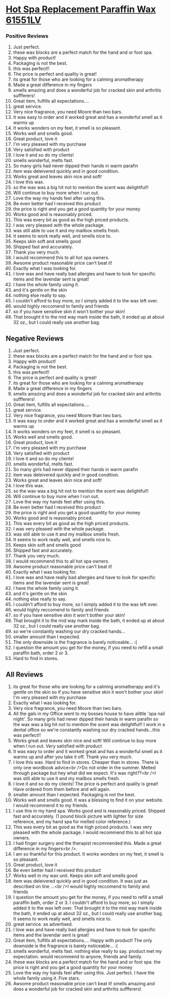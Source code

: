 # [Hot Spa Replacement Paraffin Wax 61551LV](https://products.checkmycream.com/products/Hot-Spa-Replacement-Paraffin-Wax-61551LV.html)

### Positive Reviews

<ol>
      <li>Just perfect.  </li>
      <li>these wax blocks are a perfect match for the hand and or foot spa.</li>
      <li>Happy with product!  </li>
      <li>Packaging is not the best.</li>
      <li>this was perfect!!</li>
      <li>The price is perfect and quality is great!</li>
      <li>its great for those who are looking for a calming aromatherapy</li>
      <li>Made a great difference in my fingers</li>
      <li>smells amazing and does a wonderful job for cracked skin and arthritis suffferers!</li>
      <li>Great item, fulfills all expectations....</li>
      <li>great service.</li>
      <li>Very nice fragrance, you need Moore than two bars.</li>
      <li>It was easy to order and it worked great and has a wonderful smell as it warms up</li>
      <li>It works wonders on my feet, it smell is so pleasant.</li>
      <li>Works well and smells good.</li>
      <li>Great product, love it</li>
      <li>I&#x27;m very pleased with my purchase</li>
      <li>Very satisfied with product</li>
      <li>I love it and so do my clients!</li>
      <li>smells wonderful, melts fast.  </li>
      <li>So many girls had never dipped their hands in warm parafin</li>
      <li>item was deleivered quickly and in good condition.</li>
      <li>Works great and leaves skin nice and soft!</li>
      <li>I love this wax.  </li>
      <li>so the wax was a big hit not to mention the scent was delightful!!</li>
      <li>Will continue to buy more when I run out.</li>
      <li>Love the way my hands feel after using this.</li>
      <li>Be even better had I received this product</li>
      <li>the price is right and you get a good quantity for your money</li>
      <li>Works good and is reasonably priced.  </li>
      <li>This was every bit as good as the high priced products.</li>
      <li>I was very pleased with the whole package.</li>
      <li>was still able to use it and my mailbox smells fresh.</li>
      <li>It seems to work really well,  and smells nice to.</li>
      <li>Keeps skin soft and smells good</li>
      <li>Shipped fast and accurately.  </li>
      <li>Thank you very much.</li>
      <li>I would recommend this to all hot spa owners.</li>
      <li>Awsome product reasonable price can&#x27;t beat it!</li>
      <li>Exactly what I was looking for.</li>
      <li>I love wax and have really bad allergies and have to look for specific items and the lavendar sent is great!</li>
      <li>I have the whole family using it.</li>
      <li>and it&#x27;s gentle on the skin</li>
      <li>nothing else really to say.  </li>
      <li>I couldn&#x27;t afford to buy more,  so I simply added it to the wax left over.</li>
      <li>would highly reccomend to family and friends</li>
      <li>so if you have sensitive skin it won&#x27;t bother your skin!</li>
      <li>That brought it to the mid way mark inside the bath, it ended up at about 32 oz., but I could really use another bag.</li>
</ol>


<h2>Negative Reviews</h2>
<ol>
<li> Just perfect.  </li>
<li> these wax blocks are a perfect match for the hand and or foot spa.</li>
<li> Happy with product!  </li>
<li> Packaging is not the best.</li>
<li> this was perfect!!</li>
<li> The price is perfect and quality is great!</li>
<li> its great for those who are looking for a calming aromatherapy</li>
<li> Made a great difference in my fingers</li>
<li> smells amazing and does a wonderful job for cracked skin and arthritis suffferers!</li>
<li> Great item, fulfills all expectations....</li>
<li> great service.</li>
<li> Very nice fragrance, you need Moore than two bars.</li>
<li> It was easy to order and it worked great and has a wonderful smell as it warms up</li>
<li> It works wonders on my feet, it smell is so pleasant.</li>
<li> Works well and smells good.</li>
<li> Great product, love it</li>
<li> I&#x27;m very pleased with my purchase</li>
<li> Very satisfied with product</li>
<li> I love it and so do my clients!</li>
<li> smells wonderful, melts fast.  </li>
<li> So many girls had never dipped their hands in warm parafin</li>
<li> item was deleivered quickly and in good condition.</li>
<li> Works great and leaves skin nice and soft!</li>
<li> I love this wax.  </li>
<li> so the wax was a big hit not to mention the scent was delightful!!</li>
<li> Will continue to buy more when I run out.</li>
<li> Love the way my hands feel after using this.</li>
<li> Be even better had I received this product</li>
<li> the price is right and you get a good quantity for your money</li>
<li> Works good and is reasonably priced.  </li>
<li> This was every bit as good as the high priced products.</li>
<li> I was very pleased with the whole package.</li>
<li> was still able to use it and my mailbox smells fresh.</li>
<li> It seems to work really well,  and smells nice to.</li>
<li> Keeps skin soft and smells good</li>
<li> Shipped fast and accurately.  </li>
<li> Thank you very much.</li>
<li> I would recommend this to all hot spa owners.</li>
<li> Awsome product reasonable price can&#x27;t beat it!</li>
<li> Exactly what I was looking for.</li>
<li> I love wax and have really bad allergies and have to look for specific items and the lavendar sent is great!</li>
<li> I have the whole family using it.</li>
<li> and it&#x27;s gentle on the skin</li>
<li> nothing else really to say.  </li>
<li> I couldn&#x27;t afford to buy more,  so I simply added it to the wax left over.</li>
<li> would highly reccomend to family and friends</li>
<li> so if you have sensitive skin it won&#x27;t bother your skin!</li>
<li> That brought it to the mid way mark inside the bath, it ended up at about 32 oz., but I could really use another bag.</li>
<li> so we&#x27;re constantly washing our dry cracked hands...</li>
<li> smaller amount than I expected.  </li>
<li> The only downside is the fragrance is barely noticeable... :(</li>
<li> I question the amount you get for the money, if you need to refill a small paraffin bath, order 2 or 3.</li>
<li> Hard to find in stores.  </li>
</ol>

<h2>All Reviews</h2>

<ol>
    <li> its great for those who are looking for a calming aromatherapy and it&#x27;s gentle on the skin so if you have sensitive skin it won&#x27;t bother your skin! I&#x27;m very pleased with my purchase</li>
    <li> Exactly what I was looking for.</li>
    <li> Very nice fragrance, you need Moore than two bars.</li>
    <li> All the gals in my Office went to my bosses house to have alittle &#x27;spa nail night&#x27;. So many girls had never dipped their hands in warm parafin so the wax was a big hit not to mention the scent was delightful!! I work in a dental office so we&#x27;re constantly washing our dry cracked hands...this was perfect!!</li>
    <li> Works great and leaves skin nice and soft! Will continue to buy more when I run out. Very satisfied with product</li>
    <li> It was easy to order and it worked great and has a wonderful smell as it warms up and after you take it off.  Thank you very much.</li>
    <li> I love this wax.  Hard to find in stores.  Cheaper than in stores.  There is only one wordbook advice&lt;br /&gt;Do not order in the summer.  Melted through package but hey what did we expect.  It&#x27;s wax right??&lt;br /&gt;I was still able to use it and my mailbox smells fresh.</li>
    <li> I love it and so do my clients! The price is perfect and quality is great! Have ordered from them before and will again.</li>
    <li> smaller amount than I expected.  Packaging is not the best.</li>
    <li> Works well and smells good. It was a blessing to find it on your website. I would recommend it to my friends.</li>
    <li> I use this in my hand spa. Works good and is reasonably priced.  Shipped fast and accurately.  (1 pound block picture with lighter for size reference, and my hand spa for melted color reference.)</li>
    <li> This was every bit as good as the high priced products. I was very pleased with the whole package. I would recommend this to all hot spa owners.</li>
    <li> I had finger surgery and the therapist recommended this.  Made a great difference in my fingers&lt;br /&gt;.</li>
    <li> I am so thankful for this product. It works wonders on my feet, it smell is so pleasant.</li>
    <li> Great product, love it</li>
    <li> Be even better had I received this product</li>
    <li> Works well in my wax unit. Keeps skin soft and smells good</li>
    <li> item was deleivered quickly and in good condition. It was just as described on line ...&lt;br /&gt;I would highly reccomend to family and friends</li>
    <li> I question the amount you get for the money, if you need to refill a small paraffin bath, order 2 or 3. I couldn&#x27;t afford to buy more,  so I simply added it to the wax left over. That brought it to the mid way mark inside the bath, it ended up at about 32 oz., but I could really use another bag. It seems to work really well,  and smells nice to.</li>
    <li> great service. as advertised.</li>
    <li> I love wax and have really bad allergies and have to look for specific items and the lavendar sent is great!</li>
    <li> Great item, fulfills all expectations.... Happy with product!  The only downside is the fragrance is barely noticeable... :(</li>
    <li> smells wonderful, melts fast.  nothing else really to say.  product met my expectation.  would recommend to anyone, friends and family.</li>
    <li> these wax blocks are a perfect match for the hand and or foot spa. the price is right and you get a good quantity for your money</li>
    <li> Love the way my hands feel after using this. Just perfect.  I have the whole family using it. Five stars.</li>
    <li> Awsome product reasonable price can&#x27;t beat it! smells amazing and does a wonderful job for cracked skin and arthritis suffferers!</li>
</ol>




